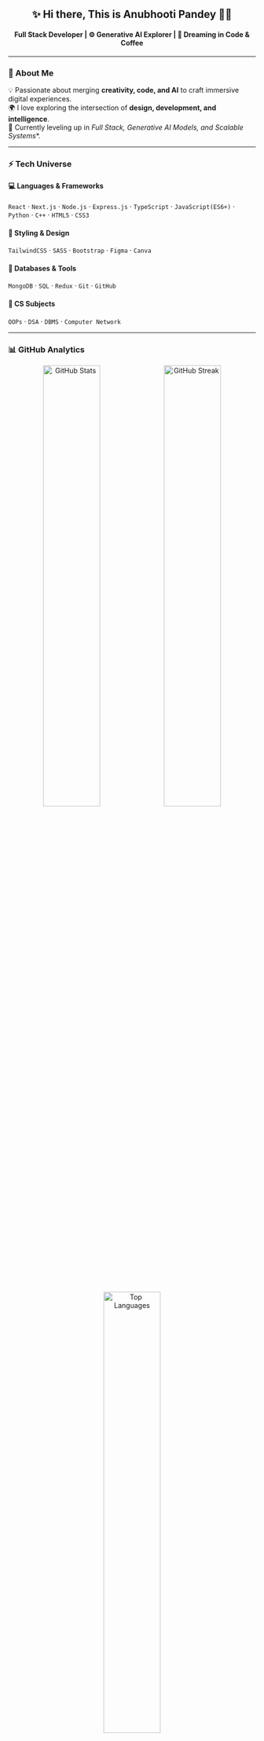 
<h2 align="center">✨ Hi there, This is Anubhooti Pandey 👩‍💻</h1>
<h4 align="center">Full Stack Developer | ⚙️ Generative AI Explorer | 🚀 Dreaming in Code & Coffee</h3>

---

### 🌸 About Me  

💡 Passionate about merging **creativity, code, and AI** to craft immersive digital experiences.  
🌍 I love exploring the intersection of **design, development, and intelligence**.   
🌱 Currently leveling up in *Full Stack, Generative AI Models, and Scalable Systems**.  

---

### ⚡ Tech Universe  

#### 💻 Languages & Frameworks  
`React` · `Next.js` · `Node.js` · `Express.js` · `TypeScript` · `JavaScript(ES6+)` · `Python` · `C++` · `HTML5` · `CSS3`  

#### 🎨 Styling & Design  
`TailwindCSS` · `SASS` · `Bootstrap` · `Figma` · `Canva`

#### 🧠 Databases & Tools  
`MongoDB` · `SQL` · `Redux` · `Git` · `GitHub`

#### 🧠 CS Subjects  
`OOPs` · `DSA` · `DBMS` · `Computer Network` 

---

### 📊 GitHub Analytics  

<p align="center">
  <img src="https://github-readme-stats.vercel.app/api?username=anubhootipandey&show_icons=true&theme=tokyonight" alt="GitHub Stats" width="48%"/>
  <img src="https://streak-stats.demolab.com?user=anubhootipandey&theme=tokyonight" alt="GitHub Streak" width="48%"/>
</p>

<p align="center">
  <img src="https://github-readme-stats.vercel.app/api/top-langs/?username=anubhootipandey&layout=compact&theme=tokyonight" alt="Top Languages" width="48%"/>
</p>

---

### 🛠️ Tools & Environments  

<p align="center">
  <img src="https://skillicons.dev/icons?i=react,nextjs,nodejs,express,ts,js,html,css,tailwind,figma,mongodb,cpp,python,git,github,vscode,npm,webpack,babel,vercel,c" />
</p>

---

### 💬 Let’s Connect  

<p align="center">
  <a href="https://www.linkedin.com/in/anubhooti-pandey-418063228" target="_blank">
    <img src="https://img.shields.io/badge/LinkedIn-0A66C2?style=for-the-badge&logo=linkedin&logoColor=white"/>
  </a>
  <a href="mailto:anubhootipandey05@gmail.com">
    <img src="https://img.shields.io/badge/Email-D14836?style=for-the-badge&logo=gmail&logoColor=white"/>
  </a>
  <a href="https://workfolio-red.vercel.app/" target="_blank">
    <img src="https://img.shields.io/badge/Portfolio-1E1E1E?style=for-the-badge&logo=vercel&logoColor=white"/>
  </a>
</p>

---

<p align="center">
  <img src="https://readme-typing-svg.herokuapp.com?font=JetBrains+Mono&duration=2800&pause=1000&color=00E5FF&center=true&vCenter=true&width=500&lines=Writing+code+that+tells+a+story...;Chasing+pixels,+prompts+and+possibilities.;Creating+beautiful+things+with+tech." alt="Typing SVG" />
</p>

---

> 🪄 *“Code is just another form of art — and every bug is a brushstroke.”*  
> — Anubhooti Pandey  
